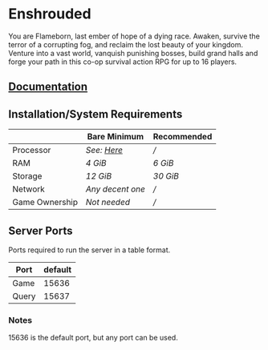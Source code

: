 # Enshrouded

You are Flameborn, last ember of hope of a dying race. Awaken, survive the terror of a corrupting fog, and reclaim the lost beauty of your kingdom. Venture into a vast world, vanquish punishing bosses, build grand halls and forge your path in this co-op survival action RPG for up to 16 players. 

## [Documentation](https://enshrouded.zendesk.com/hc/en-us/articles/16055441447709-Dedicated-Server-Configuration)

## Installation/System Requirements
<!--Make changes to reflect the server minimum/recommended hardware specs-->
|  | Bare Minimum | Recommended |
|---------|---------|---------|
| Processor | *See: [Here](https://enshrouded.zendesk.com/hc/en-us/articles/16055628734109-Recommended-Server-Specifications)* | */* |
| RAM | *4 GiB* | *6 GiB* |
| Storage | *12 GiB* | *30 GiB* |
| Network | *Any decent one* | */* |
| Game Ownership | *Not needed* | */* |

## Server Ports

Ports required to run the server in a table format.

| Port    | default |
|---------|---------|
| Game    | 15636   |
| Query   | 15637   |

### Notes

<!--Notes about the server ports.-->
15636 is the default port, but any port can be used.


